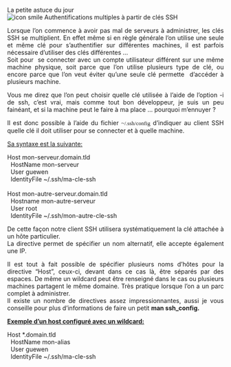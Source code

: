 
La petite astuce du jour <img src="http://old-blog.elao.dev/wp-includes/images/smilies/icon_smile.gif" alt="icon smile Authentifications multiples à partir de clés SSH" class="wp-smiley" title="Authentifications multiples à partir de clés SSH" /> 

<p style="text-align: justify;">
  Lorsque l&#8217;on commence à avoir pas mal de serveurs à administrer, les clés SSH se multiplient. En effet même si en règle générale l&#8217;on utilise une seule et même clé pour s&#8217;authentifier sur différentes machines, il est parfois nécessaire d&#8217;utiliser des clés différentes &#8230;<br /> Soit pour  se connecter avec un compte utilisateur différent sur une même machine physique, soit parce que l&#8217;on utilise plusieurs type de clé, ou encore parce que l&#8217;on veut éviter qu&#8217;une seule clé permette  d&#8217;accéder à plusieurs machine.
</p>

<p style="text-align: justify;">
  Vous me direz que l&#8217;on peut choisir quelle clé utilisée à l&#8217;aide de l&#8217;option -i de ssh, c&#8217;est vrai, mais comme tout bon développeur, je suis un peu fainéant, et si la machine peut le faire à ma place &#8230; pourquoi m&#8217;ennuyer ?
</p>

<p style="text-align: justify;">
  Il est donc possible à l&#8217;aide du fichier <span style="font-size: small;"><span style="font-family: terminal, monaco;">~/.ssh/config</span></span> d&#8217;indiquer au client SSH quelle clé il doit utiliser pour se connecter et à quelle machine.
</p>

<span style="text-decoration: underline;">Sa syntaxe est la suivante:</span>

<div class="codecolorer-container bash vibrant" style="overflow:auto;white-space:nowrap;width:100%;">
  <div class="bash codecolorer">
    Host mon-serveur.domain.tld<br /> &nbsp; HostName mon-serveur<br /> &nbsp; User guewen<br /> &nbsp; IdentityFile ~<span class="sy0">/</span>.ssh<span class="sy0">/</span>ma-cle-ssh<br /> <br /> Host mon-autre-serveur.domain.tld<br /> &nbsp; Hostname mon-autre-serveur<br /> &nbsp; User root<br /> &nbsp; IdentityFile ~<span class="sy0">/</span>.ssh<span class="sy0">/</span>mon-autre-cle-ssh
  </div>
</div>

<p style="text-align: justify;">
  De cette façon notre client SSH utilisera systématiquement la clé attachée à un hôte particulier.<br /> La directive permet de spécifier un nom alternatif, elle accepte également une IP.
</p>

<p style="text-align: justify;">
  Il est tout à fait possible de spécifier plusieurs noms d&#8217;hôtes pour la directive &#8220;Host&#8221;, ceux-ci, devant dans ce cas là, être séparés par des espaces. De même un wildcard peut être renseigné dans le cas ou plusieurs machines partagent le même domaine. Très pratique lorsque l&#8217;on a un parc complet à administrer.<br /> Il existe un nombre de directives assez impressionnantes, aussi je vous conseille pour plus d&#8217;informations de faire un petit <strong>man ssh_config.</strong>
</p>

**<span style="text-decoration: underline;">Exemple d&#8217;un host configuré avec un wildcard:</span>**

<div class="codecolorer-container bash vibrant" style="overflow:auto;white-space:nowrap;width:100%;">
  <div class="bash codecolorer">
    Host <span class="sy0">*</span>.domain.tld<br /> &nbsp; HostName mon-alias<br /> &nbsp; User guewen<br /> &nbsp; IdentityFile ~<span class="sy0">/</span>.ssh<span class="sy0">/</span>ma-cle-ssh
  </div>
</div>